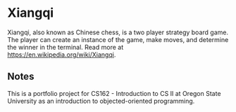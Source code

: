 # Xiangqi

Xiangqi, also known as Chinese chess, is a two player strategy board game.
The player can create an instance of the game, make moves, and determine the winner in the terminal.
Read more at https://en.wikipedia.org/wiki/Xiangqi.

## Notes
This is a portfolio project for CS162 - Introduction to CS II at Oregon State University as an introduction to objected-oriented programming.
